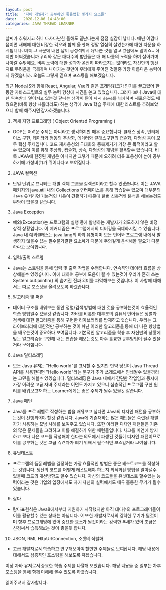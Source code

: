 ```yaml
---
layout: post
title:  "자바 개발자가 공부하면 좋을법한 몇가지 요소들"
date:   2020-12-06 14:48:00
categories: JAVA THREAD LEARNER
---
```


 날씨가 추워지고 하니 다사다난한 올해도 끝난다는게 점점 실감이 납니다. 매년 이맘때쯤이면 새해에 대한 비장한 각오와 함께 올 한해 정말 열심히 살았는가에 대한 자문을 하게됩니다. 비록 그 자문에 대한 답이 긍정적이지 않다는 것을 알고 있음에도 말이죠.. 하지만 어쩌겠습니까 우리와 같은 대다수의 범인들은 매 해 나름의 노력을 하며 살아가며 나아갈 수밖에요. 비록 노력에 대한 성과가 온전히 따라오지는 않더라도 자신만의 행선지로 두려움을 극복하며 나아가는 것만이 우리에게 주어진 것들중 가장 아름다운 능력이지 않겠습니까. 오늘도 그렇게 믿으며 포스팅을 해보겠습니다.

 최근 NodeJS와 함꼐 React, Angular, Vue와 같은 프레임워크가 인기를 끌고있어 한동안 자바스크립트의 실무 능력 향상에 시간을 쏟고 있었습니다. 그러다 보니 Java에 대한 익숙함과 멀어지고 있는것 같다는 생각이 들어 다시 Java를 복기하며 새로운것도 배웠으면(비록 항상 새롭더라도) 하는 생각에 Java 학습 주제에 대한 리스트를 추려보았으니 함께 해주시면 감사하겠습니다.
 
 1. 객체 지향 프로그래밍 ( Object Oriented Programing )
  - OOP는 어려운 주제는 아니라고 생각하지만 매우 중요합니다. 클래스 상속, 인터페이스 구현, 데이터와 행동의 추상화, 데이터와 클래스구현의 캡슐화, 다형성 등이 모두 핵심 주제입니다. 코드 재사용성의 극대화와 중복제거가 가장 큰 목적이라고 할 수 있으며 이를 위해 추상화, 캡슐화, 상속, 다형성의 개념을 활용할수 있습니다. 비록 JAVA에 한정된 개념은 아니지만 그렇기 때문에 오히려 더욱 효용성이 높아 공부하기에 가성비(?)가 뛰어나다고 보여집니다.
  
 2. JAVA 컬렉션
  - 단일 단위로 표시되는 개별 객체 그룹을 컬렉션이라고 할수 있겠습니다. 이는 JAVA 패키지의 java.util 내의 Collections 인터페이스를 통해 학습할수 있으며 대부분의 Java 유저라면 기본적인 사용이 간편하기 때문에 한번 심층적인 분석을 해보는것도 부담이 없을것 같습니다.
  
 3. Java Exception
  - 예외(Exception)는 프로그램의 실행 중에 발생하는 개발자가 의도하지 않은 비정상적 상황입니다. 이 메커니즘은 프로그램에서의 디버깅을 극대화시킬 수 있습니다. Java 내 예외클래스는 java.lang의 하위 유형이며 모든 언어와 프로그램 내에서 발생하지 않을수 없는 필수불가결한 요소이기 때문에 주의깊게 분석해볼 필요가 다분하다고 보여집니다.
  
 4. 입력/출력 스트림
  - Java는 스트림을 통해 입력 및 출력 작업을 수행합니다. 연속적인 데이터 흐름을 상상해볼수 있겠습니다. 이에 대하여 공부에 도움이 될 수 있는것이 우리가 흔히 쓰는 System.out.println() 의 숨겨진 진짜 의미를 파악해보는 것입니다. 이 사항에 대해서는 따로 포스팅을 올려보도록 하겠습니다.
  
 5. 알고리즘 및 퍼즐
  - 데이터 구조를 배워보는 동안 정렬/검색 방법에 대한 것을 공부하는것이 효율적인 학습 방법일수 있을것 같습니다. 자바를 비롯한 대부분의 컴퓨터 언어들은 정렬과 검색에 대한 알고리즘을 통해 구현한 라이브러리를 탑재하고 있습니다. 우리는 그 라이브러리에 대한것만 공부하는 것이 아닌 이러한 알고리즘을 통해 더 나은 향상법을 배우는것이 중요하다 보여집니다. 기본적인 알고리즘을 학습 후 자신만의 상황에 맞는 알고리즘을 구현해 내는 연습을 해보는것도 아주 훌륭한 공부방법이 될수 있을거라 보여집니다.
  
 6. Java 멀티쓰레딩
  - 모든 Java 유저는 "Hello world"를 표시할 수 있지만 만약 당신이 Java Thread API를 사용한다면 "Hello world"라는 문구가 추가 쓰레드에서 인쇄될수 있을까라는 고민을 해볼수 있겠습니다. 멀티쓰레딩은 Java 내에서 간단한 작업임과 동시에 가장 어려운 고급 자바 주제라는 이면도 가지고 있으니 심층적인 프로그램 구현 원리를 배워보고자 하는 Learner에게는 좋은 주제가 될수 있을것 같습니다.
  
 7. Java 패턴
  - Java를 프로 레벨로 작성하는 법을 배워보고 싶다면 Java의 디자인 패턴을 공부하는것이 선행되어야 할것 같습니다. Java에 기존재하는 많은 패턴들은 숙련된 개발자가 사용하는 모범 사례를 보여주고 있습니다. 또한 이러한 디자인 패턴들은 기존의 많은 문제들을 고려하고 이를 해결하기 위한 패턴들입니다. 사고를 미연에 방지하고 보다 나은 코드를 작성해야 한다는 의도에서 파생된 것들이 디자인 패턴이므로 이를 공부하는 것은 고급 숙련자가 되기 위해서 필수적인 코스일거라 보여집니다.
  
 8. 유닛테스트
  - 프로그램의 품질 레벨을 결정하는 가장 효율적인 방법은 좋은 테스트코드를 작성하는 것입니다. 당신의 코드를 어떻게 테스트해야 하는지 최적화된 방법을 알아낼수 있을때 코드의 개선방향도 알수 있습니다. 자신의 코드들을 유닛테스트 할수있는 능력이라는 것은 기업의 입장에서도 자기 자신의 실력에서도 매우 훌륭한 무기가 될수 있습니다.
  
 9. 람다
  - 람다표현식은 Java8에서부터 지원하기 시작했지만 아직 대다수의 프로그래머들이 이를 활용할수 있는 상태는 아닙니다. 이 또한 개발자로서의 강력한 무기가 될것이며 향후 프로그래밍에 있어 중요한 요소가 될것이라는 강력한 추세가 있어 조금은 신경써서 습득해보는 것이 좋을듯 합니다.
  
10. JSON, RMI, HttpUrlConnection, 소켓의 직렬화
  - 고급 개발자로서 학습하고 연구해보아야 할만한 주제들로 보여집니다. 해당 내용에 대해서도 심층적인 포스팅을 해보도록 하겠습니다.
  
  
이상 자바 유저로서 중요한 학습 주제를 나열해 보았습니다. 해당 내용들 중 일부는 차후 포스팅을 통해 함께 이해해 볼수 있도록 하겠습니다.

읽어주셔서 감사합니다.

  
  






